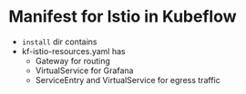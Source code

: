 # Manifest for Istio in Kubeflow

- `install` dir contains
- kf-istio-resources.yaml has
  - Gateway for routing
  - VirtualService for Grafana
  - ServiceEntry and VirtualService for egress traffic
